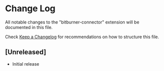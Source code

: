 # Change Log

All notable changes to the "bitburner-connector" extension will be documented in this file.

Check [Keep a Changelog](http://keepachangelog.com/) for recommendations on how to structure this file.

## [Unreleased]

- Initial release